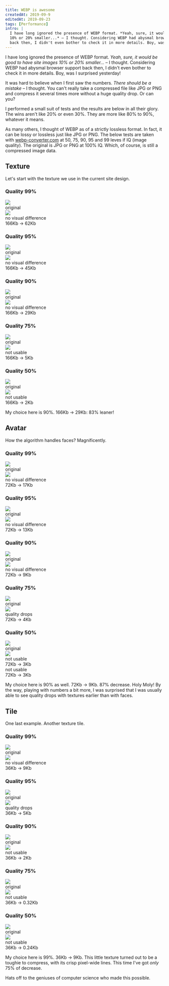 ```yaml
---
title: WEBP is awesome
createdAt: 2019-09-9
editedAt: 2019-09-23
tags: [Performance]
intro: |
  I have long ignored the presence of WEBP format. *Yeah, sure, it would be good to have site images
  10% or 20% smaller...* – I thought. Considering WEBP had abysmal browser support
  back then, I didn't even bother to check it in more details. Boy, was I surprised yesterday!
---
```


I have long ignored the presence of WEBP format. *Yeah, sure, it would be good to have site images
10% or 20% smaller...* – I thought. Considering WEBP had abysmal browser support
back then, I didn't even bother to check it in more details. Boy, was I surprised yesterday!

It was hard to believe when I first saw the numbers. *There should be a mistake*
– I thought. You can't really take a compressed file like JPG or PNG and compress
it several times more without a huge quality drop. Or can you?

I performed a small suit of tests and the results are below in all their glory.
The wins aren't like 20% or even 30%. They are more like 80% to 90%, whatever it means.

As many others, I thought of WEBP as of a strictly lossless format.
In fact,  it can be lossy or lossless just like JPG or PNG.
The below tests are taken with [webp-converter.com](https://webp-converter.com/)
at 50, 75, 90, 95 and 99 leves if IQ (image quality). The original is JPG or PNG
at 100% IQ. Which, of course, is still a compressed image data.

## Texture

Let's start with the texture we use in the current site design.

### Quality 99%

<Grid templateColumns="1fr 1fr">
  <div>
    <a href="/blog/webp-is-awesome/feathers.png" target="_blank">
      <img src="/blog/webp-is-awesome/feathers.png"/>
    </a>
    <div>original</div>
  </div>
  <div>
    <a href="/blog/webp-is-awesome/feathers99.webp" target="_blank">
      <img src="/blog/webp-is-awesome/feathers99.webp"/>
    </a>
    <div>no visual difference<br/>166Kb &rarr; 62Kb</div>
  </div>
</Grid>

### Quality 95%

<Grid templateColumns="1fr 1fr">
  <div>
    <a href="/blog/webp-is-awesome/feathers.png" target="_blank">
      <img src="/blog/webp-is-awesome/feathers.png"/>
    </a>
    <div>original</div>
  </div>
  <div>
    <a href="/blog/webp-is-awesome/feathers95.webp" target="_blank">
      <img src="/blog/webp-is-awesome/feathers95.webp"/>
    </a>
    <div>no visual difference<br/>166Kb &rarr; 45Kb</div>
  </div>
</Grid>

### Quality 90%

<Grid templateColumns="1fr 1fr">
  <div >
    <a href="/blog/webp-is-awesome/feathers.png" target="_blank">
      <img src="/blog/webp-is-awesome/feathers.png"/>
    </a>
    <div>original</div>
  </div>
  <div>
    <a href="/blog/webp-is-awesome/feathers90.webp" target="_blank">
      <img src="/blog/webp-is-awesome/feathers90.webp"/>
    </a>
    <div>no visual difference<br/>166Kb &rarr; 29Kb</div>
  </div>
</Grid>

### Quality 75%

<Grid templateColumns="1fr 1fr">
  <div>
    <a href="/blog/webp-is-awesome/feathers.png" target="_blank">
      <img src="/blog/webp-is-awesome/feathers.png"/>
    </a>
    <div>original</div>
  </div>
  <div>
    <a href="/blog/webp-is-awesome/feathers75.webp" target="_blank">
      <img src="/blog/webp-is-awesome/feathers75.webp"/>
    </a>
    <div>not usable<br/>166Kb &rarr; 5Kb</div>
  </div>
</Grid>

### Quality 50%

<Grid templateColumns="1fr 1fr">
  <div>
    <a href="/blog/webp-is-awesome/feathers.png" target="_blank">
      <img src="/blog/webp-is-awesome/feathers.png"/>
    </a>
    <div>original</div>
  </div>
  <div>
    <a href="/blog/webp-is-awesome/feathers50.webp" target="_blank">
      <img src="/blog/webp-is-awesome/feathers50.webp"/>
    </a>
    <div>not usable<br/>166Kb &rarr; 2Kb</div>
  </div>
</Grid>

My choice here is 90%. 166Kb &rarr; 29Kb: 83% leaner!

## Avatar

How the algorithm handles faces? Magnificently.

### Quality 99%

<Grid templateColumns="1fr 1fr">
  <div>
    <a href="/blog/webp-is-awesome/avatar.png" target="_blank">
      <img src="/blog/webp-is-awesome/avatar.png"/>
    </a>
    <div>original</div>
  </div>
  <div>
    <a href="/blog/webp-is-awesome/avatar99.webp" target="_blank">
      <img src="/blog/webp-is-awesome/avatar99.webp"/>
    </a>
    <div>no visual difference<br/>72Kb &rarr; 17Kb</div>
  </div>
</Grid>

### Quality 95%

<Grid templateColumns="1fr 1fr">
  <div>
    <a href="/blog/webp-is-awesome/avatar.png" target="_blank">
      <img src="/blog/webp-is-awesome/avatar.png"/>
    </a>
    <div>original</div>
  </div>
  <div>
    <a href="/blog/webp-is-awesome/avatar99.webp" target="_blank">
      <img src="/blog/webp-is-awesome/avatar95.webp"/>
    </a>
    <div>no visual difference<br/>72Kb &rarr; 13Kb</div>
  </div>
</Grid>

### Quality 90%

<Grid templateColumns="1fr 1fr">
  <div>
    <a href="/blog/webp-is-awesome/avatar.png" target="_blank">
      <img src="/blog/webp-is-awesome/avatar.png"/>
    </a>
    <div>original</div>
  </div>
  <div>
    <a href="/blog/webp-is-awesome/avatar90.webp" target="_blank">
      <img src="/blog/webp-is-awesome/avatar90.webp"/>
    </a>
    <div>no visual difference<br/>72Kb &rarr; 9Kb</div>
  </div>
</Grid>

### Quality 75%

<Grid templateColumns="1fr 1fr">
  <div>
    <a href="/blog/webp-is-awesome/avatar.png" target="_blank">
      <img src="/blog/webp-is-awesome/avatar.png"/>
    </a>
    <div>original</div>
  </div>
  <div>
    <a href="/blog/webp-is-awesome/avatar75.webp" target="_blank">
      <img src="/blog/webp-is-awesome/avatar75.webp"/>
    </a>
    <div>quality drops<br/>72Kb &rarr; 4Kb</div>
  </div>
</Grid>

### Quality 50%

<Grid templateColumns="1fr 1fr">
  <div>
    <a href="/blog/webp-is-awesome/avatar.png" target="_blank">
      <img src="/blog/webp-is-awesome/avatar.png"/>
    </a>
    <div>original</div>
  </div>
  <div>
    <a href="/blog/webp-is-awesome/avatar50.webp" target="_blank">
      <img src="/blog/webp-is-awesome/avatar50.webp"/>
    </a>
    <div>not usable<br/>72Kb &rarr; 3Kb</div>
    <div>not usable<br/>72Kb &rarr; 3Kb</div>
  </div>
</Grid>

My choice here is 90% as well. 72Kb &rarr; 9Kb. 87% decrease. Holy Moly!
By the way, playing with numbers a bit more, I was surprised that I was usually
able to see quality drops with textures earlier than with faces.

## Tile

One last example. Another texture tile.

### Quality 99%

<Grid templateColumns="1fr 1fr">
  <div>
    <a href="/blog/webp-is-awesome/brown.png" target="_blank">
      <img src="/blog/webp-is-awesome/brown.png"/>
    </a>
    <div>original</div>
  </div>
  <div>
    <a href="/blog/webp-is-awesome/brown99.webp" target="_blank">
      <img src="/blog/webp-is-awesome/brown99.webp"/>
    </a>
    <div>no visual difference<br/>36Kb &rarr; 9Kb</div>
  </div>
</Grid>

### Quality 95%

<Grid templateColumns="1fr 1fr">
  <div>
    <a href="/blog/webp-is-awesome/brown.png" target="_blank">
      <img src="/blog/webp-is-awesome/brown.png"/>
    </a>
    <div>original</div>
  </div>
  <div>
    <a href="/blog/webp-is-awesome/brown95.webp" target="_blank">
      <img src="/blog/webp-is-awesome/brown95.webp"/>
    </a>
    <div>quality drops<br/>36Kb &rarr; 5Kb</div>
  </div>
</Grid>

### Quality 90%

<Grid templateColumns="1fr 1fr">
  <div>
    <a href="/blog/webp-is-awesome/brown.png" target="_blank">
      <img src="/blog/webp-is-awesome/brown.png"/>
    </a>
    <div>original</div>
  </div>
  <div>
    <a href="/blog/webp-is-awesome/brown90.webp" target="_blank">
      <img src="/blog/webp-is-awesome/brown90.webp"/>
    </a>
    <div>not usable<br/>36Kb &rarr; 2Kb</div>
  </div>
</Grid>

### Quality 75%

<Grid templateColumns="1fr 1fr">
  <div>
    <a href="/blog/webp-is-awesome/brown.png" target="_blank">
      <img src="/blog/webp-is-awesome/brown.png"/>
    </a>
    <div>original</div>
  </div>
  <div>
    <a href="/blog/webp-is-awesome/brown75.webp" target="_blank">
      <img src="/blog/webp-is-awesome/brown75.webp"/>
    </a>
    <div>not usable<br/>36Kb &rarr; 0.32Kb</div>
  </div>
</Grid>

### Quality 50%

<Grid templateColumns="1fr 1fr">
  <div>
    <a href="/blog/webp-is-awesome/brown.png" target="_blank">
      <img src="/blog/webp-is-awesome/brown.png"/>
    </a>
    <div>original</div>
  </div>
  <div>
    <a href="/blog/webp-is-awesome/brown50.webp" target="_blank">
      <img src="/blog/webp-is-awesome/brown50.webp"/>
    </a>
    <div>not usable<br/>36Kb &rarr; 0.24Kb</div>
  </div>
</Grid>

My choice here is 99%. 36Kb &rarr; 9Kb. This little texture turned out to be a
toughie to compress, with its crisp pixel-wide lines. This time I've got *only*
75% of decrease.

Hats off to the geniuses of computer science who made this possible.
